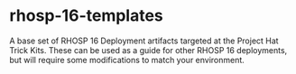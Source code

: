# rhosp-16-templates
A base set of RHOSP 16 Deployment artifacts targeted at the Project Hat Trick Kits. These can be used as a guide for other RHOSP 16 deployments, but will require some modifications to match your environment.
